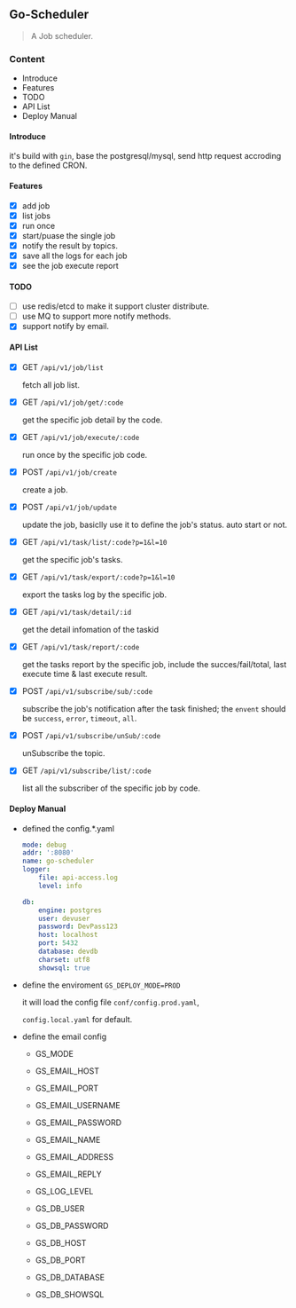 ## Go-Scheduler

> A  Job scheduler.

### Content
- Introduce
- Features
- TODO
- API List
- Deploy Manual

#### Introduce

it's build with `gin`, base the postgresql/mysql, send http request accroding to the defined CRON.

#### Features

- [x] add job
- [x] list jobs
- [x] run once
- [x] start/puase the single job
- [x] notify the result by topics.
- [x] save all the logs for each job
- [x] see the job execute report

#### TODO

- [ ] use redis/etcd to make it support cluster distribute.
- [ ] use MQ to support more notify methods.
- [x] support notify by email.

#### API List

- [x] GET `/api/v1/job/list`
  
  fetch all job list.
- [x] GET `/api/v1/job/get/:code`

  get the specific job detail by the code.
- [x] GET `/api/v1/job/execute/:code`

  run once by the specific job code.
- [x] POST `/api/v1/job/create`

  create a job.
- [x] POST `/api/v1/job/update`

  update the job, basiclly use it to define the job's status. auto start or not.
- [x] GET `/api/v1/task/list/:code?p=1&l=10`

  get the specific job's tasks.

- [x] GET `/api/v1/task/export/:code?p=1&l=10`

  export the tasks log by the specific job.

- [x] GET `/api/v1/task/detail/:id`

  get the detail infomation of the taskid

- [x] GET `/api/v1/task/report/:code`

  get the tasks report by the specific job, include the succes/fail/total, last execute time & last execute result.
- [x] POST `/api/v1/subscribe/sub/:code`

  subscribe the job's notification after the task finished; the `envent` should be `success`, `error`, `timeout`, `all`.

- [x] POST `/api/v1/subscribe/unSub/:code`

  unSubscribe the topic.

- [x] GET `/api/v1/subscribe/list/:code`

  list all the subscriber of the specific job by code.

  

#### Deploy Manual

- defined the config.*.yaml

    ```yaml
    mode: debug
    addr: ':8080'
    name: go-scheduler
    logger: 
        file: api-access.log
        level: info

    db:
        engine: postgres
        user: devuser
        password: DevPass123
        host: localhost
        port: 5432
        database: devdb
        charset: utf8
        showsql: true
    ```

- define the enviroment `GS_DEPLOY_MODE=PROD`

  it will load the config file `conf/config.prod.yaml`, 
  
  `config.local.yaml` for default.

- define the email config

  - GS_MODE
  - GS_EMAIL_HOST 
  - GS_EMAIL_PORT
  - GS_EMAIL_USERNAME
  - GS_EMAIL_PASSWORD
  - GS_EMAIL_NAME
  - GS_EMAIL_ADDRESS
  - GS_EMAIL_REPLY

  - GS_LOG_LEVEL
  
  - GS_DB_USER
  - GS_DB_PASSWORD
  - GS_DB_HOST
  - GS_DB_PORT
  - GS_DB_DATABASE
  - GS_DB_SHOWSQL

